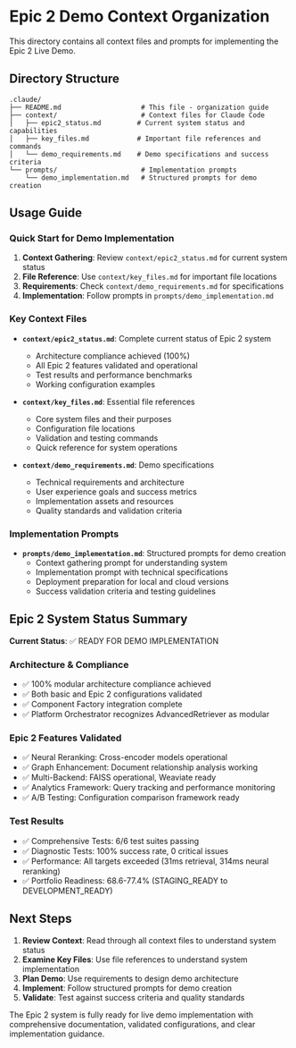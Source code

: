 # Epic 2 Demo Context Organization

This directory contains all context files and prompts for implementing the Epic 2 Live Demo.

## Directory Structure

```
.claude/
├── README.md                    # This file - organization guide
├── context/                     # Context files for Claude Code
│   ├── epic2_status.md         # Current system status and capabilities
│   ├── key_files.md            # Important file references and commands
│   └── demo_requirements.md    # Demo specifications and success criteria
└── prompts/                     # Implementation prompts
    └── demo_implementation.md   # Structured prompts for demo creation
```

## Usage Guide

### Quick Start for Demo Implementation

1. **Context Gathering**: Review `context/epic2_status.md` for current system status
2. **File Reference**: Use `context/key_files.md` for important file locations  
3. **Requirements**: Check `context/demo_requirements.md` for specifications
4. **Implementation**: Follow prompts in `prompts/demo_implementation.md`

### Key Context Files

- **`context/epic2_status.md`**: Complete current status of Epic 2 system
  - Architecture compliance achieved (100%)
  - All Epic 2 features validated and operational
  - Test results and performance benchmarks
  - Working configuration examples

- **`context/key_files.md`**: Essential file references
  - Core system files and their purposes
  - Configuration file locations
  - Validation and testing commands
  - Quick reference for system operations

- **`context/demo_requirements.md`**: Demo specifications
  - Technical requirements and architecture
  - User experience goals and success metrics
  - Implementation assets and resources
  - Quality standards and validation criteria

### Implementation Prompts

- **`prompts/demo_implementation.md`**: Structured prompts for demo creation
  - Context gathering prompt for understanding system
  - Implementation prompt with technical specifications
  - Deployment preparation for local and cloud versions
  - Success validation criteria and testing guidelines

## Epic 2 System Status Summary

**Current Status**: ✅ READY FOR DEMO IMPLEMENTATION

### Architecture & Compliance
- ✅ 100% modular architecture compliance achieved
- ✅ Both basic and Epic 2 configurations validated
- ✅ Component Factory integration complete
- ✅ Platform Orchestrator recognizes AdvancedRetriever as modular

### Epic 2 Features Validated
- ✅ Neural Reranking: Cross-encoder models operational
- ✅ Graph Enhancement: Document relationship analysis working
- ✅ Multi-Backend: FAISS operational, Weaviate ready
- ✅ Analytics Framework: Query tracking and performance monitoring
- ✅ A/B Testing: Configuration comparison framework ready

### Test Results
- ✅ Comprehensive Tests: 6/6 test suites passing
- ✅ Diagnostic Tests: 100% success rate, 0 critical issues
- ✅ Performance: All targets exceeded (31ms retrieval, 314ms neural reranking)
- ✅ Portfolio Readiness: 68.6-77.4% (STAGING_READY to DEVELOPMENT_READY)

## Next Steps

1. **Review Context**: Read through all context files to understand system status
2. **Examine Key Files**: Use file references to understand system implementation
3. **Plan Demo**: Use requirements to design demo architecture
4. **Implement**: Follow structured prompts for demo creation
5. **Validate**: Test against success criteria and quality standards

The Epic 2 system is fully ready for live demo implementation with comprehensive documentation, validated configurations, and clear implementation guidance.